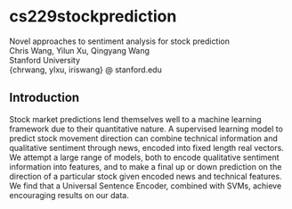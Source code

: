 # cs229stockprediction
Novel approaches to sentiment analysis for stock prediction   
Chris Wang, Yilun Xu, Qingyang Wang   
Stanford University   
{chrwang, ylxu, iriswang} @ stanford.edu  

## Introduction
Stock market predictions lend themselves well to a machine learning framework due to their quantitative nature. A supervised learning model to predict stock movement direction can combine technical information and qualitative sentiment through news, encoded into fixed length real vectors. We attempt a large range of models, both to encode qualitative sentiment information into features, and to make a final up or down prediction on the direction of a particular stock given encoded news and technical features. We find that a Universal Sentence Encoder, combined with SVMs, achieve encouraging results on our data. 
